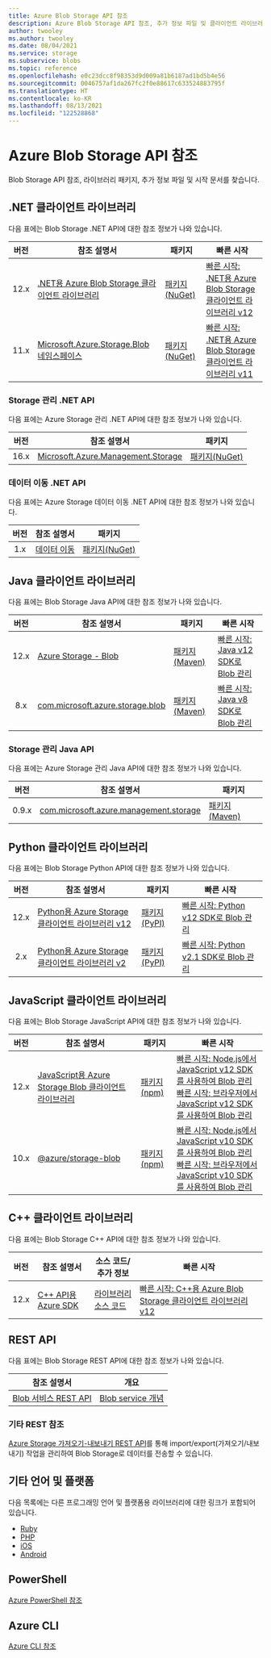 ```yaml
---
title: Azure Blob Storage API 참조
description: Azure Blob Storage API 참조, 추가 정보 파일 및 클라이언트 라이브러리 패키지를 찾습니다.
author: twooley
ms.author: twooley
ms.date: 08/04/2021
ms.service: storage
ms.subservice: blobs
ms.topic: reference
ms.openlocfilehash: e0c23dcc8f98353d9d009a81b6187ad1bd5b4e56
ms.sourcegitcommit: 0046757af1da267fc2f0e88617c633524883795f
ms.translationtype: HT
ms.contentlocale: ko-KR
ms.lasthandoff: 08/13/2021
ms.locfileid: "122528868"
---
```

# <a name="azure-blob-storage-api-reference"></a>Azure Blob Storage API 참조

Blob Storage API 참조, 라이브러리 패키지, 추가 정보 파일 및 시작 문서를 찾습니다.

## <a name="net-client-libraries"></a>.NET 클라이언트 라이브러리

다음 표에는 Blob Storage .NET API에 대한 참조 정보가 나와 있습니다.

|  버전  | 참조 설명서 | 패키지 | 빠른 시작 |
| :-------: | ----------------------- | ------- | ---------- |
| 12.x | [.NET용 Azure Blob Storage 클라이언트 라이브러리](/dotnet/api/overview/azure/storage.blobs-readme) | [패키지(NuGet)](https://www.nuget.org/packages/Azure.Storage.Blobs/) | [빠른 시작: .NET용 Azure Blob Storage 클라이언트 라이브러리 v12](./storage-quickstart-blobs-dotnet.md) |
| 11.x | [Microsoft.Azure.Storage.Blob 네임스페이스](/dotnet/api/microsoft.azure.storage.blob) | [패키지(NuGet)](https://www.nuget.org/packages/Microsoft.Azure.Storage.Blob/) | [빠른 시작: .NET용 Azure Blob Storage 클라이언트 라이브러리 v11](./storage-quickstart-blobs-dotnet-legacy.md) |

### <a name="storage-management-net-apis"></a>Storage 관리 .NET API

다음 표에는 Azure Storage 관리 .NET API에 대한 참조 정보가 나와 있습니다.

|  버전  | 참조 설명서 | 패키지 |
| :-------: | ----------------------- | ------- |
| 16.x | [Microsoft.Azure.Management.Storage](/dotnet/api/microsoft.azure.management.storage) | [패키지(NuGet)](https://www.nuget.org/packages/Microsoft.Azure.Management.Storage/) |

### <a name="data-movement-net-apis"></a>데이터 이동 .NET API

다음 표에는 Azure Storage 데이터 이동 .NET API에 대한 참조 정보가 나와 있습니다.

|  버전  | 참조 설명서 | 패키지 |
| :-------: | ----------------------- | ------- |
| 1.x | [데이터 이동](/dotnet/api/microsoft.azure.storage.datamovement) | [패키지(NuGet)](https://www.nuget.org/packages/Microsoft.Azure.Storage.DataMovement/) |

## <a name="java-client-libraries"></a>Java 클라이언트 라이브러리

다음 표에는 Blob Storage Java API에 대한 참조 정보가 나와 있습니다.

|  버전  | 참조 설명서 | 패키지 | 빠른 시작 |
| :-------: | ----------------------- | ------- | ---------- |
| 12.x | [Azure Storage - Blob](/java/api/overview/azure/storage-blob-readme) | [패키지(Maven)](https://mvnrepository.com/artifact/com.azure/azure-storage-blob) | [빠른 시작: Java v12 SDK로 Blob 관리](./storage-quickstart-blobs-java.md) |
| 8.x | [com.microsoft.azure.storage.blob](/java/api/com.microsoft.azure.storage.blob) | [패키지(Maven)](https://mvnrepository.com/artifact/com.microsoft.azure/azure-storage) | [빠른 시작: Java v8 SDK로 Blob 관리](./storage-quickstart-blobs-java-legacy.md) |

### <a name="storage-management-java-apis"></a>Storage 관리 Java API

다음 표에는 Azure Storage 관리 Java API에 대한 참조 정보가 나와 있습니다.

|  버전  | 참조 설명서 | 패키지 |
| :-------: | ----------------------- | ------- |
| 0.9.x | [com.microsoft.azure.management.storage](/java/api/overview/azure/storage/management) | [패키지(Maven)](https://mvnrepository.com/artifact/com.microsoft.azure/azure-svc-mgmt-storage) |

## <a name="python-client-libraries"></a>Python 클라이언트 라이브러리

다음 표에는 Blob Storage Python API에 대한 참조 정보가 나와 있습니다.

|  버전  | 참조 설명서 | 패키지 | 빠른 시작 |
| :-------: | ----------------------- | ------- | ---------- |
| 12.x | [Python용 Azure Storage 클라이언트 라이브러리 v12](/azure/developer/python/sdk/storage/overview) | [패키지(PyPI)](https://pypi.org/project/azure-storage-blob/) | [빠른 시작: Python v12 SDK로 Blob 관리](./storage-quickstart-blobs-python.md) |
| 2.x | [Python용 Azure Storage 클라이언트 라이브러리 v2](/azure/developer/python/sdk/storage/overview?view=storage-py-v2&preserve-view=true) | [패키지(PyPI)](https://pypi.org/project/azure-storage-blob/2.1.0/) | [빠른 시작: Python v2.1 SDK로 Blob 관리](./storage-quickstart-blobs-python-legacy.md) |

## <a name="javascript-client-libraries"></a>JavaScript 클라이언트 라이브러리

다음 표에는 Blob Storage JavaScript API에 대한 참조 정보가 나와 있습니다.

|  버전  | 참조 설명서 | 패키지 | 빠른 시작 |
| :-------: | ----------------------- | ------- | ---------- |
| 12.x | [JavaScript용 Azure Storage Blob 클라이언트 라이브러리](/javascript/api/overview/azure/storage-blob-readme) | [패키지(npm)](https://www.npmjs.com/package/@azure/storage-blob) | [빠른 시작: Node.js에서 JavaScript v12 SDK를 사용하여 Blob 관리](./storage-quickstart-blobs-nodejs.md) <br/> [빠른 시작: 브라우저에서 JavaScript v12 SDK를 사용하여 Blob 관리](./quickstart-blobs-javascript-browser.md) |
| 10.x | [@azure/storage-blob](/javascript/api/@azure/storage-blob/?view=azure-node-legacy&preserve-view=true) | [패키지(npm)](https://www.npmjs.com/package/@azure/storage-blob/v/10.5.0) | [빠른 시작: Node.js에서 JavaScript v10 SDK를 사용하여 Blob 관리](./storage-quickstart-blobs-nodejs-legacy.md) <br/> [빠른 시작: 브라우저에서 JavaScript v10 SDK를 사용하여 Blob 관리](./storage-quickstart-blobs-javascript-client-libraries-legacy.md)|

## <a name="c-client-libraries"></a>C++ 클라이언트 라이브러리

다음 표에는 Blob Storage C++ API에 대한 참조 정보가 나와 있습니다.

|  버전  | 참조 설명서 | 소스 코드/추가 정보 | 빠른 시작 |
| :-------: | ----------------------- | ------- | ---------- |
| 12.x | [C++ API용 Azure SDK](https://azure.github.io/azure-sdk-for-cpp/index.html) | [라이브러리 소스 코드](https://github.com/Azure/azure-sdk-for-cpp/tree/main/sdk/storage) | [빠른 시작: C++용 Azure Blob Storage 클라이언트 라이브러리 v12](./quickstart-blobs-c-plus-plus.md) |

## <a name="rest-apis"></a>REST API

다음 표에는 Blob Storage REST API에 대한 참조 정보가 나와 있습니다.

| 참조 설명서 | 개요 |
| ----------------------- | -------- |
| [Blob 서비스 REST API](/rest/api/storageservices/blob-service-rest-api) | [Blob service 개념](/rest/api/storageservices/blob-service-concepts) |

### <a name="other-rest-reference"></a>기타 REST 참조

[Azure Storage 가져오기-내보내기 REST API](/rest/api/storageimportexport/)를 통해 import/export(가져오기/내보내기) 작업을 관리하여 Blob Storage로 데이터를 전송할 수 있습니다.

## <a name="other-languages-and-platforms"></a>기타 언어 및 플랫폼

다음 목록에는 다른 프로그래밍 언어 및 플랫폼용 라이브러리에 대한 링크가 포함되어 있습니다.

- [Ruby](https://azure.github.io/azure-storage-ruby)
- [PHP](https://azure.github.io/azure-storage-php/)
- [iOS](https://azure.github.io/azure-storage-ios/)
- [Android](https://azure.github.io/azure-storage-android)

## <a name="powershell"></a>PowerShell

[Azure PowerShell 참조](/powershell/module/az.storage/)

## <a name="azure-cli"></a>Azure CLI

[Azure CLI 참조](/cli/azure/storage)
